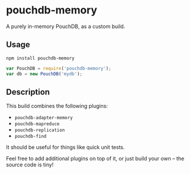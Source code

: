 pouchdb-memory
=======

A purely in-memory PouchDB, as a custom build.

Usage
---

    npm install pouchdb-memory

```js
var PouchDB = require('pouchdb-memory');
var db = new PouchDB('mydb');
```

Description
----

This build combines the following plugins:

- `pouchdb-adapter-memory`
- `pouchdb-mapreduce`
- `pouchdb-replication`
- `pouchdb-find`

It should be useful for things like quick unit tests.

Feel free to add additional plugins on top of it, or just build your own – the source code is tiny!
